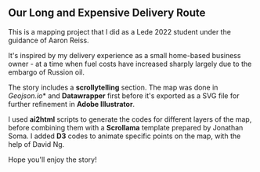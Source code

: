 ## Our Long and Expensive Delivery Route

This is a mapping project that I did as a Lede 2022 student under the guidance of Aaron Reiss.

It's inspired by my delivery experience as a small home-based business owner - at a time when fuel costs have increased sharply largely due to the embargo of Russion oil.

The story includes a **scrollytelling** section. The map was done in *Geojson.io** and **Datawrapper** first before it's exported as a SVG file for further refinement in **Adobe Illustrator**.

I used **ai2html** scripts to generate the codes for different layers of the map, before combining them with a **Scrollama** template prepared by Jonathan Soma. I added **D3** codes to animate specific points on the map, with the help of David Ng.

Hope you'll enjoy the story!
